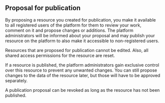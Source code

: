 ## Proposal for publication

By proposing a resource you created for publication, you make it available to all registered users of the platform for them to review your work, comment on it and propose changes or additions. The platform administrators will be informed about your proposal and may publish your resource on the platform to also make it accessible to non-registered users.

Resources that are proposed for publication cannot be edited. Also, all shared access permissions for the resource are reset.

If a resource is published, the platform administrators gain exclusive control over this resource to prevent any unwanted changes. You can still propose changes to the data of the resource later, but those will have to be approved separately.

A publication proposal can be revoked as long as the resource has not been published.
